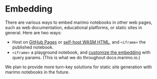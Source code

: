 # Embedding

There are various ways to embed marimo notebooks in other web pages, such 
as web documentation, educational platforms, or static sites in general. Here
are two ways:

* Host on [GitHub Pages](github_pages.md) or [self-host WASM HTML](self_host_wasm.md),
  and `<iframe>` the published notebook.
* `<iframe>` a playground notebook, and [customize the embedding](playground.md#embedding) with query params.
  (This is what we do throughout docs.marimo.io.)

We plan to provide more turn-key solutions for static site generation with
marimo notebooks in the future.
